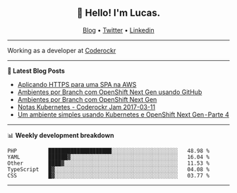 <h2 align="center">👋 Hello! I'm Lucas.</h2>
<p align="center">
  <a href="https://www.lucassabreu.net.br/">Blog</a> •
  <a href="https://twitter.com/lucassabreu">Twitter</a> •
  <a href="https://www.linkedin.com/in/lucassantosabreu/">Linkedin</a>
</p>

---

Working as a developer at [Coderockr](https://github.com/Coderockr)

---

**📝 Latest Blog Posts**

<!-- BLOG-POST-LIST:START -->
- [Aplicando HTTPS para uma SPA na AWS](http://www.lucassabreu.net.br/post/aplicando-https-para-uma-spa-na-aws/)
- [Ambientes por Branch com OpenShift Next Gen usando GitHub](http://www.lucassabreu.net.br/post/ambientes-por-branch-com-openshift-next-gen-usando-github/)
- [Ambientes por Branch com OpenShift Next Gen](http://www.lucassabreu.net.br/post/ambientes-por-branch-com-openshift-next-gen/)
- [Notas Kubernetes - Coderockr Jam 2017-03-11](http://www.lucassabreu.net.br/gist/coderockr-jam-2017-03/)
- [Um ambiente simples usando Kubernetes e OpenShift Next Gen - Parte 4](http://www.lucassabreu.net.br/post/um-ambiente-simples-usando-kubernetes-e-openshift-next-gen-parte-4/)
<!-- BLOG-POST-LIST:END -->

---

📊 **Weekly development breakdown**
<!--START_SECTION:waka-->
```text
PHP          ████████████████████░░░░░░░░░░░░░░░░░░░░░   48.98 % 
YAML         ██████▓░░░░░░░░░░░░░░░░░░░░░░░░░░░░░░░░░░   16.04 % 
Other        ████▓░░░░░░░░░░░░░░░░░░░░░░░░░░░░░░░░░░░░   11.53 % 
TypeScript   █▓░░░░░░░░░░░░░░░░░░░░░░░░░░░░░░░░░░░░░░░   04.08 % 
CSS          █▓░░░░░░░░░░░░░░░░░░░░░░░░░░░░░░░░░░░░░░░   03.77 % 
```
<!--END_SECTION:waka-->

---
